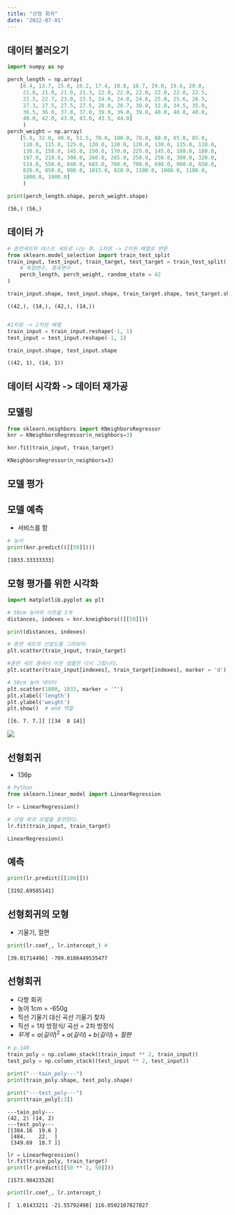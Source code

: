 ```yaml
---
title: "선형 회귀"
date: '2022-07-01'
---
```


## 데이터 불러오기


```python
import numpy as np

perch_length = np.array(
    [8.4, 13.7, 15.0, 16.2, 17.4, 18.0, 18.7, 19.0, 19.6, 20.0, 
     21.0, 21.0, 21.0, 21.3, 22.0, 22.0, 22.0, 22.0, 22.0, 22.5, 
     22.5, 22.7, 23.0, 23.5, 24.0, 24.0, 24.6, 25.0, 25.6, 26.5, 
     27.3, 27.5, 27.5, 27.5, 28.0, 28.7, 30.0, 32.8, 34.5, 35.0, 
     36.5, 36.0, 37.0, 37.0, 39.0, 39.0, 39.0, 40.0, 40.0, 40.0, 
     40.0, 42.0, 43.0, 43.0, 43.5, 44.0]
     )
perch_weight = np.array(
    [5.9, 32.0, 40.0, 51.5, 70.0, 100.0, 78.0, 80.0, 85.0, 85.0, 
     110.0, 115.0, 125.0, 130.0, 120.0, 120.0, 130.0, 135.0, 110.0, 
     130.0, 150.0, 145.0, 150.0, 170.0, 225.0, 145.0, 188.0, 180.0, 
     197.0, 218.0, 300.0, 260.0, 265.0, 250.0, 250.0, 300.0, 320.0, 
     514.0, 556.0, 840.0, 685.0, 700.0, 700.0, 690.0, 900.0, 650.0, 
     820.0, 850.0, 900.0, 1015.0, 820.0, 1100.0, 1000.0, 1100.0, 
     1000.0, 1000.0]
     )

print(perch_length.shape, perch_weight.shape)
```

    (56,) (56,)
    

## 데이터 가


```python
# 훈련세트와 테스트 세트로 나눈 후, 1차원 -> 2차원 배열로 변환
from sklearn.model_selection import train_test_split
train_input, test_input, train_target, test_target = train_test_split(
    # 독립변수, 종속변수
    perch_length, perch_weight, random_state = 42
)

train_input.shape, test_input.shape, train_target.shape, test_target.shape

```




    ((42,), (14,), (42,), (14,))




```python

#1차원 -> 2차원 배열
train_input = train_input.reshape(-1, 1)
test_input = test_input.reshape(-1, 1)

train_input.shape, test_input.shape
```




    ((42, 1), (14, 1))



## 데이터 시각화 -> 데이터 재가공

## 모델링


```python
from sklearn.neighbors import KNeighborsRegressor
knr = KNeighborsRegressor(n_neighbors=3)

knr.fit(train_input, train_target)
```




    KNeighborsRegressor(n_neighbors=3)



## 모델 평가

## 모델 예측
- 서비스를 함


```python
# 농어
print(knr.predict(([[50]])))

```

    [1033.33333333]
    

## 모형 평가를 위한 시각화


```python
import matplotlib.pyplot as plt

# 50cm 농어의 이웃을 3개
distances, indexes = knr.kneighbors(([[50]]))

print(distances, indexes)

# 훈련 세트의 산점도를 그려보자.
plt.scatter(train_input, train_target)

#훈련 세트 중에서 이웃 샘플만 다시 그립니다.
plt.scatter(train_input[indexes], train_target[indexes], marker = 'd')

# 50cm 농어 데이터
plt.scatter(1000, 1033, marker = '^')
plt.xlabel('length')
plt.ylabel('weight')
plt.show()  # end 역할

```

    [[6. 7. 7.]] [[34  8 14]]
    


    
![](images/day0701_ch03/output_13_1.png)
    


## 선형회귀
- 136p


```python
# Python
from sklearn.linear_model import LinearRegression

lr = LinearRegression()

# 선형 회귀 모델을 훈련한다.
lr.fit(train_input, train_target)
```




    LinearRegression()



## 예측



```python
print(lr.predict([[100]]))
```

    [3192.69585141]
    

## 선형회귀의 모형
- 기울기, 절편


```python
print(lr.coef_, lr.intercept_) # 
```

    [39.01714496] -709.0186449535477
    

## 선형회귀
- 다항 회귀
- 농어 1cm = -650g
- 직선 기울기 대신 곡선 기울기 찾자
- 직선 = 1차 방정식/ 곡선 = 2차 방정식
- $무게 = a(길이)^2 + a(길이) + b(길이) + 절편$


```python
# p.140
train_poly = np.column_stack((train_input ** 2, train_input))
test_poly = np.column_stack((test_input ** 2, test_input))

print("---tain_poly---")
print(train_poly.shape, test_poly.shape)

print("---test_poly---")
print(train_poly[:3])

```

    ---tain_poly---
    (42, 2) (14, 2)
    ---test_poly---
    [[384.16  19.6 ]
     [484.    22.  ]
     [349.69  18.7 ]]
    


```python
lr = LinearRegression()
lr.fit(train_poly, train_target)
print(lr.predict([[50 ** 2, 50]]))
```

    [1573.98423528]
    


```python
print(lr.coef_, lr.intercept_)
```

    [  1.01433211 -21.55792498] 116.0502107827827
    


```python

```
